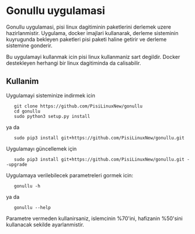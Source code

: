 # Gonullu uygulamasi

Gonullu uygulamasi, pisi linux dagitiminin paketlerini derlemek uzere hazirlanmistir.
Uygulama, docker imajlari kullanarak, derleme sisteminin kuyrugunda bekleyen paketleri
pisi paketi haline getirir ve derleme sistemine gonderir.

Bu uygulamayi kullanmak icin pisi linux kullanmaniz sart degildir. Docker destekleyen
herhangi bir linux dagitiminda da calisabilir.

## Kullanim

Uygulamayi sisteminize indirmek icin

  	   git clone https://github.com/PisiLinuxNew/gonullu
  	   cd gonullu
  	   sudo python3 setup.py install
  	   
ya da

  	   sudo pip3 install git+https://github.com/PisiLinuxNew/gonullu.git
  	   
Uygulamayı güncellemek için

  	   sudo pip3 install git+https://github.com/PisiLinuxNew/gonullu.git --upgrade

Uygulamaya verilebilecek parametreleri gormek icin:

  	   gonullu -h

ya da

	   gonullu --help

Parametre vermeden kullanirsaniz, islemcinin %70'ini, hafizanin %50'sini kullanacak sekilde
ayarlanmistir. 
